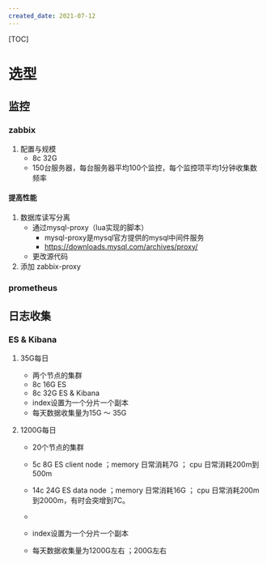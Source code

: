 ```yaml
---
created_date: 2021-07-12
---
```


[TOC]

# 选型

## 监控

### zabbix

1. 配置与规模
   - 8c 32G
   - 150台服务器，每台服务器平均100个监控，每个监控项平均1分钟收集数频率

#### 提高性能

1. 数据库读写分离
   - 通过mysql-proxy（lua实现的脚本）
     - mysql-proxy是mysql官方提供的mysql中间件服务
     - https://downloads.mysql.com/archives/proxy/
   - 更改源代码
2. 添加 zabbix-proxy

### prometheus

## 日志收集

### ES & Kibana

1. 35G每日

   - 两个节点的集群
   - 8c 16G ES
   - 8c 32G ES & Kibana
   - index设置为一个分片一个副本
   - 每天数据收集量为15G ～ 35G

2. 1200G每日

   - 20个节点的集群

   - 5c 8G ES client node ；memory 日常消耗7G ； cpu 日常消耗200m到500m

   - 14c 24G ES data node ；memory 日常消耗16G ； cpu 日常消耗200m到2000m，有时会突增到7C。

   -

   - index设置为一个分片一个副本

   - 每天数据收集量为1200G左右 ；200G左右
